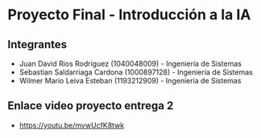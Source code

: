 # Proyecto Final - Introducción a la IA

## Integrantes

- Juan David Rios Rodriguez (1040048009) - Ingeniería de Sistemas
- Sebastian Saldarriaga Cardona (1000897128) - Ingeniería de Sistemas
- Wilmer Mario Leiva Esteban (1193212909) - Ingeniería de Sistemas

## Enlace video proyecto entrega 2

- https://youtu.be/mvwUcfK8twk
